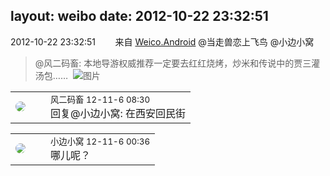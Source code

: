 layout: weibo
date: 2012-10-22 23:32:51
---
<meta name="referrer" content="no-referrer" />

2012-10-22 23:32:51  &nbsp;&nbsp;&nbsp;&nbsp;&nbsp;&nbsp; 来自 <a href="http://app.weibo.com/t/feed/l4RWD" rel="nofollow">Weico.Android</a>
@当走兽恋上飞鸟 @小边小窝 
>  @风二码畜: 本地导游权威推荐一定要去红红烧烤，炒米和传说中的贾三灌汤包……  ​​​
>  ![图片](https://ww1.sinaimg.cn/large/6d2a6003jw1dy4eaadse8j.jpg)

<table style="width: 100%;">
  <tr>
    <td style="width: 40px;"><img style="border-radius:50%" src="https://tva3.sinaimg.cn/crop.0.0.639.639.50/6d2a6003jw8f3idy69w2gj20hs0hrt9g.jpg?KID=imgbed,tva&Expires=1624463464&ssig=pAzjAZhk4m"></td>
    <td colspan="2"><small>风二码畜 12-11-6 08:30</small><br/>回复@小边小窝: 在西安回民街</td>
  </tr>
</table>

<table style="width: 100%;">
  <tr>
    <td style="width: 40px;"><img style="border-radius:50%" src="https://tvax1.sinaimg.cn/default/images/default_avatar_male_50.gif?KID=imgbed,tva&Expires=1624463464&ssig=lGeK5BZ%2BMX"></td>
    <td colspan="2"><small>小边小窝 12-11-6 00:36</small><br/>哪儿呢？</td>
  </tr>
</table>
